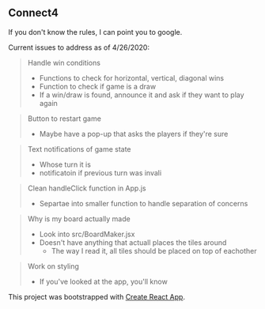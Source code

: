 ## Connect4

If you don't know the rules, I can point you to google.

Current issues to address as of 4/26/2020:
> Handle win conditions
> - Functions to check for horizontal, vertical, diagonal wins
> - Function to check if game is a draw
> - If a win/draw is found, announce it and ask if they want to play again

> Button to restart game
> - Maybe have a pop-up that asks the players if they're sure

> Text notifications of game state
> - Whose turn it is
> - notificatoin if previous turn was invali

> Clean handleClick function in App.js
> - Separtae into smaller function to handle separation of concerns

> Why is my board actually made
> - Look into src/BoardMaker.jsx
> - Doesn't have anything that actuall places the tiles around
>   - The way I read it, all tiles should be placed on top of eachother

> Work on styling
> - If you've looked at the app, you'll know


This project was bootstrapped with [Create React App](https://github.com/facebook/create-react-app).

